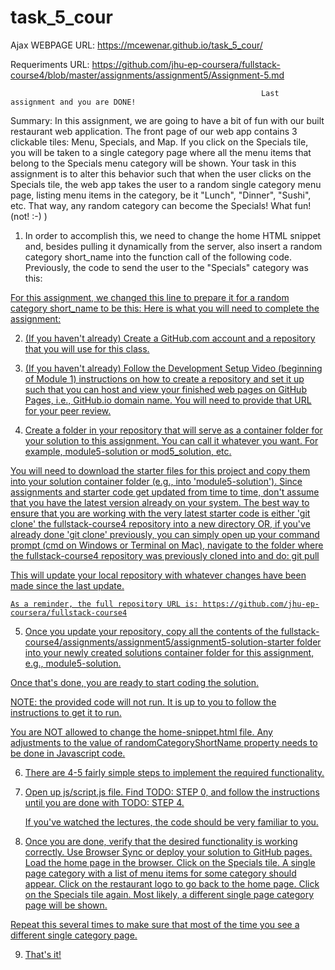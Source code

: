 # task_5_cour
Ajax
WEBPAGE URL: https://mcewenar.github.io/task_5_cour/

Requeriments URL: https://github.com/jhu-ep-coursera/fullstack-course4/blob/master/assignments/assignment5/Assignment-5.md



                                                            Last assignment and you are DONE!

                                                     



Summary: In this assignment, we are going to have a bit of fun with our built restaurant web application. The front page of our web app contains 3 clickable tiles: Menu, Specials, and Map. If you click on the Specials tile, you will be taken to a single category page where all the menu items that belong to the Specials menu category will be shown. Your task in this assignment is to alter this behavior such that when the user clicks on the Specials tile, the web app takes the user to a random single category menu page, listing menu items in the category, be it "Lunch", "Dinner", "Sushi", etc. That way, any random category can become the Specials! What fun! (not! :-) )

1. In order to accomplish this, we need to change the home HTML snippet and, besides pulling it dynamically from the server, also insert a random category short_name into the function call of the following code. Previously, the code to send the user to the "Specials" category was this:

<a href="#" onclick="$dc.loadMenuItems('SP');">
For this assignment, we changed this line to prepare it for a random category short_name to be this:

<a href="#" onclick="$dc.loadMenuItems({{randomCategoryShortName}});">
Here is what you will need to complete the assignment:

2. (If you haven't already) Create a GitHub.com account and a repository that you will use for this class.

3. (If you haven't already) Follow the Development Setup Video (beginning of Module 1) instructions on how to create a repository and set it up such that you can host and view your finished web pages on GitHub Pages, i.e., GitHub.io domain name. You will need to provide that URL for your peer review.

4. Create a folder in your repository that will serve as a container folder for your solution to this assignment. You can call it whatever you want. For example, module5-solution or mod5_solution, etc.

You will need to download the starter files for this project and copy them into your solution container folder (e.g., into 'module5-solution'). Since assignments and starter code get updated from time to time, don't assume that you have the latest version already on your system. The best way to ensure that you are working with the very latest starter code is either 'git clone' the fullstack-course4 repository into a new directory OR, if you've already done 'git clone' previously, you can simply open up your command prompt (cmd on Windows or Terminal on Mac), navigate to the folder where the fullstack-course4 repository was previously cloned into and do: git pull

This will update your local repository with whatever changes have been made since the last update.

    As a reminder, the full repository URL is: https://github.com/jhu-ep-coursera/fullstack-course4

5. Once you update your repository, copy all the contents of the fullstack-course4/assignments/assignment5/assignment5-solution-starter folder into your newly created solutions container folder for this assignment, e.g., module5-solution.

  Once that's done, you are ready to start coding the solution.

  NOTE: the provided code will not run. It is up to you to follow the instructions to get it to run.

  You are NOT allowed to change the home-snippet.html file. Any adjustments to the value of randomCategoryShortName property needs to be done in Javascript code.

6. There are 4-5 fairly simple steps to implement the required functionality.

7. Open up js/script.js file.
    Find TODO: STEP 0, and follow the instructions until you are done with TODO: STEP 4.

    If you've watched the lectures, the code should be very familiar to you.

8. Once you are done, verify that the desired functionality is working correctly. Use Browser Sync or deploy your solution to GitHub pages.
Load the home page in the browser.
  Click on the Specials tile. A single page category with a list of menu items for some category should appear.
  Click on the restaurant logo to go back to the home page.
  Click on the Specials tile again. Most likely, a different single page category page will be shown.

Repeat this several times to make sure that most of the time you see a different single category page.

9. That's it!
